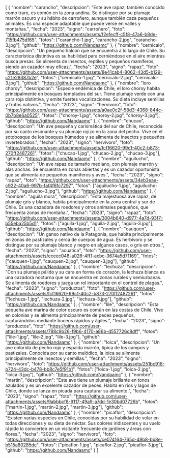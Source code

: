 [
    {
        "nombre": "carancho",
        "descripcion": "Este ave rapaz, también conocido como traro, es común en la zona andina. Se distingue por su plumaje marrón oscuro y su hábito de carroñero, aunque también caza pequeños animales. Es una especie adaptable que puede verse en valles y montañas.",
        "fecha": "2023",
        "signo": "carroñero",
        "foto": "https://github.com/user-attachments/assets/f2efecff-c5f8-47a6-b8de-715fb475df65",
        "fotos": ["carancho-1.jpg", "carancho-2.jpg", "carancho-3.jpg"],
        "github": "https://github.com/Nandaamc"
    },
    {
        "nombre": "cernicalo",
        "descripcion": "Un pequeño halcón que se encuentra a lo largo de Chile. Su característica distintiva es su habilidad para cerniéndose en el aire mientras busca presas. Se alimenta de insectos, reptiles y pequeños mamíferos, siendo un cazador muy eficaz.",
        "fecha": "2023",
        "signo": "rapaz",
        "foto": "https://github.com/user-attachments/assets/8e41cab4-8062-43d5-b129-c21e28387b2e",
        "fotos": ["cernicalo-1.jpg", "cernicalo-2.jpg", "cernicalo-3.jpg"],
        "github": "https://github.com/Nandaamc"
    },
    {
        "nombre": "loro choroy",
        "descripcion": "Especie endémica de Chile, el loro choroy habita principalmente en bosques templados del sur. Tiene plumaje verde con una cara roja distintiva, y emite fuertes vocalizaciones. Su dieta incluye semillas y frutos nativos.",
        "fecha": "2023",
        "signo": "hervivoro",
        "foto": "https://github.com/user-attachments/assets/a0ae0c2f-58d3-4368-844c-0b7b8e6a0525",
        "fotos": ["choroy-1.jpg", "choroy-2.jpg", "choroy-3.jpg"],
        "github": "https://github.com/Nandaamc"
    },
    {
        "nombre": "chucao",
        "descripcion": "Un ave pequeña y carismática del sur de Chile, reconocida por su canto resonante y su plumaje rojizo en la zona del pecho. Vive en el sotobosque de los bosques húmedos y se alimenta de insectos y pequeños invertebrados.",
        "fecha": "2023",
        "signo": "hervivoro",
        "foto": "https://github.com/user-attachments/assets/fcf16620-99c1-40c2-b873-270ff2487261",
        "fotos": ["chucao-1.jpg", "chucao-2.jpg", "chucao-3.jpg"],
        "github": "https://github.com/Nandaamc"
    },
    {
        "nombre": "aguilucho",
        "descripcion": "Un ave rapaz de tamaño mediano, con plumaje marrón y alas anchas. Se encuentra en zonas abiertas y es un cazador oportunista que se alimenta de pequeños mamíferos y aves.",
        "fecha": "2023",
        "signo": "rapaz",
        "foto": "https://github.com/user-attachments/assets/34eb3eae-c922-40a6-997b-faf4f6fc7297",
        "fotos": ["aguilucho-1.jpg", "aguilucho-2.jpg", "aguilucho-3.jpg"],
        "github": "https://github.com/Nandaamc"
    },
    {
        "nombre": "aguila mora",
        "descripcion": "Esta majestuosa ave rapaz, de plumaje gris y blanco, habita principalmente en la zona central y sur de Chile. Es una cazadora de roedores y otros animales pequeños, que frecuenta zonas de montaña.",
        "fecha": "2023",
        "signo": "rapaz",
        "foto": "https://github.com/user-attachments/assets/3004b640-d977-4a7d-93f7-b55eba25b5d1",
        "fotos": ["aguila-1.jpg", "aguila-2.jpg", "aguila-3.jpg"],
        "github": "https://github.com/Nandaamc"
    },
    {
        "nombre": "cauquen",
        "descripcion": "Un ganso nativo de la Patagonia, que habita principalmente en zonas de pastizales y cerca de cuerpos de agua. Es herbívoro y se distingue por su plumaje blanco y negro en algunos casos, o gris en otros.",
        "fecha": "2023",
        "signo": "acuatica",
        "foto": "https://github.com/user-attachments/assets/eceec048-a026-4ff1-acbc-3674a5d71169",
        "fotos": ["cauquen-1.jpg", "cauquen-2.jpg", "cauquen-3.jpg"],
        "github": "https://github.com/Nandaamc"
    },
    {
        "nombre": "lechuza",
        "descripcion": "Con su plumaje pálido y su cara en forma de corazón, la lechuza blanca es una cazadora nocturna que se encuentra en zonas rurales y semiurbanas. Se alimenta de roedores y juega un rol importante en el control de plagas.",
        "fecha": "2023",
        "signo": "productos",
        "foto": "https://github.com/user-attachments/assets/fcf16620-99c1-40c2-b873-270ff2487261",
        "fotos": ["lechuza-1.jpg", "lechuza-2.jpg", "lechuza-3.jpg"],
        "github": "https://github.com/Nandaamc"
    },
    {
        "nombre": "lile",
        "descripcion": "Esta pequeña ave marina de color oscuro es común en las costas de Chile. Vive en colonias y se alimenta principalmente de peces pequeños, capturándolos mediante buceos rápidos y ágiles.",
        "fecha": "2023",
        "signo": "productos",
        "foto": "https://github.com/user-attachments/assets/788c9b26-f9b6-4170-a86b-d557726c8dff",
        "fotos": ["lile-1.jpg", "lile-2.jpg", "lile-3.jpg"],
        "github": "https://github.com/Nandaamc"
    },
    {
        "nombre": "loica",
        "descripcion": "Un ave colorida de pecho rojo y espalda marrón, típica de los campos y pastizales. Conocida por su canto melódico, la loica se alimenta principalmente de insectos y semillas.",
        "fecha": "2023",
        "signo": "hervivoro",
        "foto": "https://github.com/user-attachments/assets/251bc916-b724-43dc-b478-bb8c7e5f91b1",
        "fotos": ["loica-1.jpg", "loica-2.jpg", "loica-3.jpg"],
        "github": "https://github.com/Nandaamc"
    },
    {
        "nombre": "martin",
        "descripcion": "Este ave tiene un plumaje brillante en tonos azulados y es un excelente cazador de peces. Habita en ríos y lagos de Chile, donde se lanza en picada para capturar su alimento.",
        "fecha": "2023",
        "signo": "rapaz",
        "foto": "https://github.com/user-attachments/assets/9abbbcf8-9117-49a9-a7dd-1e30bd07726b",
        "fotos": ["martin-1.jpg", "martin-2.jpg", "martin-3.jpg"],
        "github": "https://github.com/Nandaamc"
    },
    {
        "nombre": "picaflor",
        "descripcion": "Existen varias especies en Chile, conocidas por su habilidad de volar en todas direcciones y su dieta de néctar. Sus colores iridiscentes y su vuelo rápido lo convierten en un visitante frecuente de jardines y áreas con flores.",
        "fecha": "2023",
        "signo": "hervivoro",
        "foto": "https://github.com/user-attachments/assets/ce074164-765d-49b8-bb8e-b515a80285de",
        "fotos": ["picaflor-1.jpg", "picaflor-2.jpg", "picaflor-3.jpg"],
        "github": "https://github.com/Nandaamc"
    }
]
